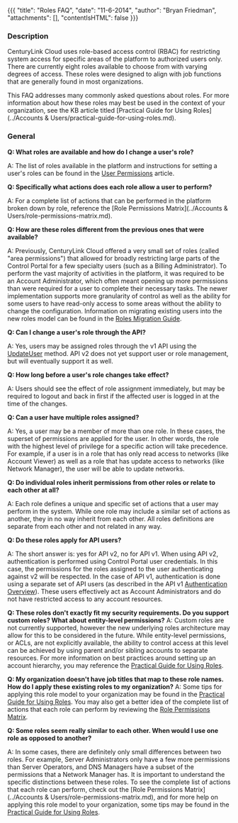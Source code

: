 {{{
  "title": "Roles FAQ",
  "date": "11-6-2014",
  "author": "Bryan Friedman",
  "attachments": [],
  "contentIsHTML": false
}}}

### Description

CenturyLink Cloud uses role-based access control (RBAC) for restricting system access for specific areas of the platform to authorized users only. There are currently eight roles available to choose from with varying degrees of access. These roles were designed to align with job functions that are generally found in most organizations.

This FAQ addresses many commonly asked questions about roles. For more information about how these roles may best be used in the context of your organization, see the KB article titled [Practical Guide for Using Roles](../Accounts & Users/practical-guide-for-using-roles.md).

### General</strong>

**Q: What roles are available and how do I change a user's role?**

A: The list of roles available in the platform and instructions for setting a user's roles can be found in the [User Permissions](user-permissions.md) article.

**Q: Specifically what actions does each role allow a user to perform?**

A: For a complete list of actions that can be performed in the platform broken down by role, reference the [Role Permissions Matrix](../Accounts & Users/role-permissions-matrix.md).

**Q: How are these roles different from the previous ones that were available?**

A: Previously, CenturyLink Cloud offered a very small set of roles (called "area permissions") that allowed for broadly restricting large parts of the Control Portal for a few specialty users (such as a Billing Administrator). To perform the vast majority of activities in the platform, it was required to be an Account Administrator, which often meant opening up more permissions than were required for a user to complete their necessary tasks. The newer implementation supports more granularity of control as well as the ability for some users to have read-only access to some areas without the ability to change the configuration. Information on migrating existing users into the new roles model can be found in the [Roles Migration Guide](roles-migration-guide.md).

**Q: Can I change a user's role through the API?**

A: Yes, users may be assigned roles through the v1 API using the [UpdateUser](http://www.ctl.io/api-docs/v1#users-updateuser) method. API v2 does not yet support user or role management, but will eventually support it as well.

**Q: How long before a user's role changes take effect?**

A: Users should see the effect of role assignment immediately, but may be required to logout and back in first if the affected user is logged in at the time of the changes.

**Q: Can a user have multiple roles assigned?**

A: Yes, a user may be a member of more than one role. In these cases, the superset of permissions are applied for the user. In other words, the role with the highest level of privilege for a specific action will take precedence. For example, if a user is in a role that has only read access to networks (like Account Viewer) as well as a role that has update access to networks (like Network Manager), the user will be able to update networks.

**Q: Do individual roles inherit permissions from other roles or relate to each other at all?**

A: Each role defines a unique and specific set of actions that a user may perform in the system. While one role may include a similar set of actions as another, they in no way inherit from each other. All roles definitions are separate from each other and not related in any way.

**Q: Do these roles apply for API users?**

A: The short answer is: yes for API v2, no for API v1. When using API v2, authentication is performed using Control Portal user credentials. In this case, the permissions for the roles assigned to the user authenticating against v2 will be respected. In the case of API v1, authentication is done using a separate set of API users (as described in the API v1 <a href="http://www.ctl.io/api-docs/v1#authentication-authentication-overview">Authentication Overview</a>). These users effectively act as Account Administrators and do not have restricted access to any account resources.

**Q: These roles don't exactly fit my security requirements. Do you support custom roles? What about entity-level permissions?**
A: Custom roles are not currently supported, however the new underlying roles architecture may allow for this to be considered in the future. While entity-level permissions, or ACLs, are not explicitly available, the ability to control access at this level can be achieved by using parent and/or sibling accounts to separate resources. For more information on best practices around setting up an account hierarchy, you may reference the [Practical Guide for Using Roles](practical-guide-for-using-roles.md).

**Q: My organization doesn't have job titles that map to these role names. How do I apply these existing roles to my organization?**
A: Some tips for applying this role model to your organization may be found in the [Practical Guide for Using Roles](practical-guide-for-using-roles.md). You may also get a better idea of the complete list of actions that each role can perform by reviewing the [Role Permissions Matrix](role-permissions-matrix.md).

**Q: Some roles seem really similar to each other. When would I use one role as opposed to another?**

A: In some cases, there are definitely only small differences between two roles. For example, Server Administrators only have a few more permissions than Server Operators, and DNS Managers have a subset of the permissions that a Network Manager has. It is important to understand the specific distinctions between these roles. To see the complete list of actions that each role can perform, check out the [Role Permissions Matrix](../Accounts & Users/role-permissions-matrix.md), and for more help on applying this role model to your organization, some tips may be found in the [Practical Guide for Using Roles](practical-guide-for-using-roles.md).
